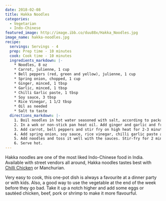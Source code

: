 ```yaml
---
date: 2018-02-08
title: Hakka Noodles
categories:
  - Vegetarian
  - Indo-Chinese
featured_image: http://image.ibb.co/duu88x/Hakka_Noodles.jpg
image_name: hakka-noodles.jpg
recipe:
  servings: Servings - 4
  prep: Prep time - 10 minutes
  cook: Cook time - 10 minutes
  ingredients_markdown: |-
    * Noodles, 8 oz
    * Carrot, julienne, 1 cup
    * Bell peppers (red, green and yellow), julienne, 1 cup
    * Spring onion, chopped, 1 cup 
    * Ginger, minced, 1 tbsp
    * Garlic, minced, 1 tbsp
    * Chilli Garlic paste, 1 tbsp
    * Soy sauce, 3 tbsp
    * Rice Vinegar, 1 1/2 tbsp
    * Oil as needed
    * Salt to taste
  directions_markdown: |-
    1. Boil noodles in hot water seasoned with salt, according to package instructions. Rinse with cold water in a colander.   Add 1 Tsp oil so that noodles don’t stick to each other.
    2. In a wok or non-stick pan heat oil. Add ginger and garlic and fry for a minute on high flame.
    3. Add carrot, bell peppers and stir fry on high heat for 2-3 minutes. Do not overcook the vegetables.
    4. Add spring onion, soy sauce, rice vinegar, chilli garlic paste and salt and mix well. 
    5. Add noodles and toss it well with the sauces. Stir-fry for 2 minutes. 
    6. Serve hot.
---
```

 Hakka noodles are one of the most liked Indo-Chinese food in India. Available with street vendors all around, Hakka noodles tastes best with [Chilli Chicken](https://www.spicesandmix.com/non-vegetarian/2018/01/31/chilli-chicken/) or Manchurian. 

Very easy to cook, this one-pot dish is always a favourite at a dinner party or with kids. Also, a good way to use the vegetable at the end of the week before they go bad. Take it up a notch higher and add some eggs or sautéed chicken, beef, pork or shrimp to make it more flavourful. 
